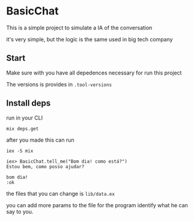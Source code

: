 # BasicChat

  This is a simple project to simulate a IA of the conversation

  it's very simple, but the logic is the same used in big tech company

## Start

Make sure with you have all depedences necessary for run this project

The versions is provides in `.tool-versions`


## Install deps

run in your CLI

```shell
mix deps.get
```

after you made this can run

```shell
iex -S mix

iex> BasicChat.tell_me("Bom dia! como está?")
Estou bem, como posso ajudar?

bom dia!
:ok
```

the files that you can change is `lib/data.ex`

you can add more params to the file for the program identify what he can say to you.